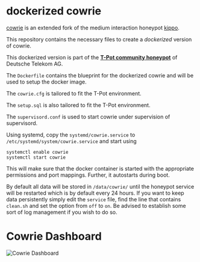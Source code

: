 # dockerized cowrie


[cowrie](http://www.micheloosterhof.com/cowrie/) is an extended fork of the medium interaction honeypot [kippo](https://github.com/desaster/kippo).

This repository contains the necessary files to create a *dockerized* version of cowrie.

This dockerized version is part of the **[T-Pot community honeypot](http://dtag-dev-sec.github.io/)** of Deutsche Telekom AG.

The `Dockerfile` contains the blueprint for the dockerized cowrie and will be used to setup the docker image.  

The `cowrie.cfg` is tailored to fit the T-Pot environment.

The `setup.sql` is also tailored to fit the T-Pot environment.

The `supervisord.conf` is used to start cowrie under supervision of supervisord.

Using systemd, copy the `systemd/cowrie.service` to `/etc/systemd/system/cowrie.service` and start using

```
systemctl enable cowrie
systemctl start cowrie
```

This will make sure that the docker container is started with the appropriate permissions and port mappings. Further, it autostarts during boot.

By default all data will be stored in `/data/cowrie/` until the honeypot service will be restarted which is by default every 24 hours. If you want to keep data persistently simply edit the ``service`` file, find the line that contains ``clean.sh`` and set the option from ``off`` to ``on``. Be advised to establish some sort of log management if you wish to do so.


# Cowrie Dashboard

![Cowrie Dashboard](https://raw.githubusercontent.com/dtag-dev-sec/cowrie/master/doc/dashboard.png)
